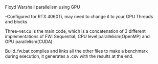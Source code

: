 Floyd Warshall parallelism using GPU

-Configured for RTX 4060Ti, may need to change it to your GPU Threads and blocks

Three-ver.cu is the main code, which is a concatenation of 3 different implementations of FW: Sequential, CPU level parallelism(OpenMP) and GPU parallelism(CUDA)

Build_fw.bat compiles and links all the other files to make a benchmark during execution, it generates a .csv with the results at the end.
